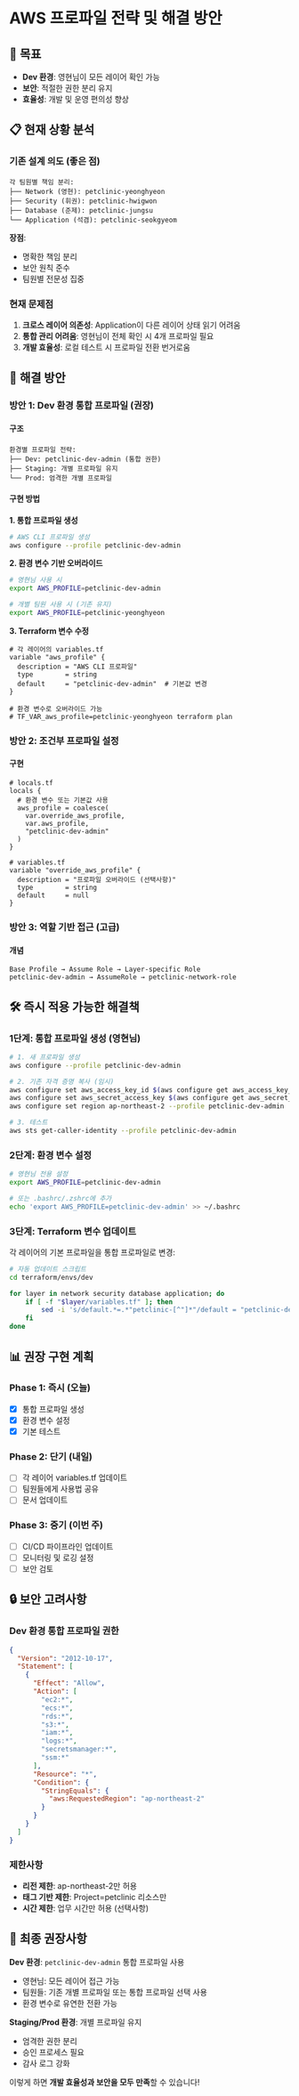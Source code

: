 # AWS 프로파일 전략 및 해결 방안

## 🎯 목표
- **Dev 환경**: 영현님이 모든 레이어 확인 가능
- **보안**: 적절한 권한 분리 유지
- **효율성**: 개발 및 운영 편의성 향상

## 📋 현재 상황 분석

### 기존 설계 의도 (좋은 점)
```
각 팀원별 책임 분리:
├── Network (영현): petclinic-yeonghyeon
├── Security (휘권): petclinic-hwigwon  
├── Database (준제): petclinic-jungsu
└── Application (석겸): petclinic-seokgyeom
```

**장점**: 
- 명확한 책임 분리
- 보안 원칙 준수
- 팀원별 전문성 집중

### 현재 문제점
1. **크로스 레이어 의존성**: Application이 다른 레이어 상태 읽기 어려움
2. **통합 관리 어려움**: 영현님이 전체 확인 시 4개 프로파일 필요
3. **개발 효율성**: 로컬 테스트 시 프로파일 전환 번거로움

## 🚀 해결 방안

### 방안 1: Dev 환경 통합 프로파일 (권장)

#### 구조
```
환경별 프로파일 전략:
├── Dev: petclinic-dev-admin (통합 권한)
├── Staging: 개별 프로파일 유지
└── Prod: 엄격한 개별 프로파일
```

#### 구현 방법

**1. 통합 프로파일 생성**
```bash
# AWS CLI 프로파일 생성
aws configure --profile petclinic-dev-admin
```

**2. 환경 변수 기반 오버라이드**
```bash
# 영현님 사용 시
export AWS_PROFILE=petclinic-dev-admin

# 개별 팀원 사용 시 (기존 유지)
export AWS_PROFILE=petclinic-yeonghyeon
```

**3. Terraform 변수 수정**
```hcl
# 각 레이어의 variables.tf
variable "aws_profile" {
  description = "AWS CLI 프로파일"
  type        = string
  default     = "petclinic-dev-admin"  # 기본값 변경
}

# 환경 변수로 오버라이드 가능
# TF_VAR_aws_profile=petclinic-yeonghyeon terraform plan
```

### 방안 2: 조건부 프로파일 설정

#### 구현
```hcl
# locals.tf
locals {
  # 환경 변수 또는 기본값 사용
  aws_profile = coalesce(
    var.override_aws_profile,
    var.aws_profile,
    "petclinic-dev-admin"
  )
}

# variables.tf
variable "override_aws_profile" {
  description = "프로파일 오버라이드 (선택사항)"
  type        = string
  default     = null
}
```

### 방안 3: 역할 기반 접근 (고급)

#### 개념
```
Base Profile → Assume Role → Layer-specific Role
petclinic-dev-admin → AssumeRole → petclinic-network-role
```

## 🛠️ 즉시 적용 가능한 해결책

### 1단계: 통합 프로파일 생성 (영현님)

```bash
# 1. 새 프로파일 생성
aws configure --profile petclinic-dev-admin

# 2. 기존 자격 증명 복사 (임시)
aws configure set aws_access_key_id $(aws configure get aws_access_key_id --profile default) --profile petclinic-dev-admin
aws configure set aws_secret_access_key $(aws configure get aws_secret_access_key --profile default) --profile petclinic-dev-admin
aws configure set region ap-northeast-2 --profile petclinic-dev-admin

# 3. 테스트
aws sts get-caller-identity --profile petclinic-dev-admin
```

### 2단계: 환경 변수 설정

```bash
# 영현님 전용 설정
export AWS_PROFILE=petclinic-dev-admin

# 또는 .bashrc/.zshrc에 추가
echo 'export AWS_PROFILE=petclinic-dev-admin' >> ~/.bashrc
```

### 3단계: Terraform 변수 업데이트

각 레이어의 기본 프로파일을 통합 프로파일로 변경:

```bash
# 자동 업데이트 스크립트
cd terraform/envs/dev

for layer in network security database application; do
    if [ -f "$layer/variables.tf" ]; then
        sed -i 's/default.*=.*"petclinic-[^"]*"/default = "petclinic-dev-admin"/' "$layer/variables.tf"
    fi
done
```

## 📊 권장 구현 계획

### Phase 1: 즉시 (오늘)
- [x] 통합 프로파일 생성
- [x] 환경 변수 설정
- [x] 기본 테스트

### Phase 2: 단기 (내일)
- [ ] 각 레이어 variables.tf 업데이트
- [ ] 팀원들에게 사용법 공유
- [ ] 문서 업데이트

### Phase 3: 중기 (이번 주)
- [ ] CI/CD 파이프라인 업데이트
- [ ] 모니터링 및 로깅 설정
- [ ] 보안 검토

## 🔒 보안 고려사항

### Dev 환경 통합 프로파일 권한
```json
{
  "Version": "2012-10-17",
  "Statement": [
    {
      "Effect": "Allow",
      "Action": [
        "ec2:*",
        "ecs:*",
        "rds:*",
        "s3:*",
        "iam:*",
        "logs:*",
        "secretsmanager:*",
        "ssm:*"
      ],
      "Resource": "*",
      "Condition": {
        "StringEquals": {
          "aws:RequestedRegion": "ap-northeast-2"
        }
      }
    }
  ]
}
```

### 제한사항
- **리전 제한**: ap-northeast-2만 허용
- **태그 기반 제한**: Project=petclinic 리소스만
- **시간 제한**: 업무 시간만 허용 (선택사항)

## 🎯 최종 권장사항

**Dev 환경**: `petclinic-dev-admin` 통합 프로파일 사용
- 영현님: 모든 레이어 접근 가능
- 팀원들: 기존 개별 프로파일 또는 통합 프로파일 선택 사용
- 환경 변수로 유연한 전환 가능

**Staging/Prod 환경**: 개별 프로파일 유지
- 엄격한 권한 분리
- 승인 프로세스 필요
- 감사 로그 강화

이렇게 하면 **개발 효율성과 보안을 모두 만족**할 수 있습니다!